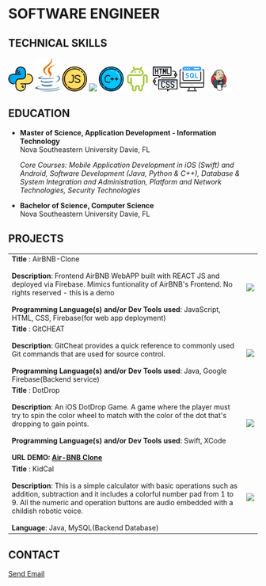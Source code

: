# SOFTWARE ENGINEER

## TECHNICAL SKILLS

<img src="images/reshot-icon-python-L432GEZMNS.svg" width="10%"/> <img src="images/java.svg" width="10%"/> <img src="images/reshot-icon-javascript-QPKNA94BZV.svg" width="10%"/> <img src="https://github.com/user-attachments/assets/94a12613-3202-4d23-9c15-23fc1ab6ffd0" width="10%"/> <img src="images/reshot-icon-cpp-K2ZLQP3RH8.svg" width="10%"/> <img src="images/reshot-icon-android-PRH35EK6VU.svg" width="10%"/> <img src="images/reshot-icon-coding-html.svg" width="10%"/>  <img src="images/reshot-icon-sql-server-KM3FTNEQ9X.svg" width="10%"/> <img src="images/jenkins.png" width="10%"/> <br>

## EDUCATION
-  **Master of Science, Application Development - Information Technology**<br>
    Nova Southeastern University Davie, FL <br>

    _Core Courses: Mobile Application Development in iOS (Swift) and Android, Software Development (Java, Python & C++), Database & System Integration and Administration, Platform and Network Technologies, Security Technologies_ <br>

-  **Bachelor of Science, Computer Science** <br>
  Nova Southeastern University Davie, FL<br>

## PROJECTS

<table> <tr>
    <!-- <!-- <th>Table header column 1</th> -->
    <!-- <th>Table header column 2</th> -->
</tr>

<tr>
    <td> 
        <strong>Title </strong>: AirBNB-Clone<br><br>
        <strong>Description</strong>: Frontend AirBNB WebAPP built with REACT JS and deployed via Firebase. Mimics funtionality of AirBNB's Frontend. No rights reserved - this is a demo<br><br> 
        <strong>Programming Language(s) and/or Dev Tools used</strong>: JavaScript, HTML, CSS, Firebase(for web app deployment)
    </td>
    <td>
        <p align="center">
            <img src="images/airBNBClone.gif" />
        </p>
    </td>
</tr>
<tr>
    <td> 
        <strong>Title </strong>: GitCHEAT<br><br>
        <strong>Description</strong>: GitCheat provides a quick reference to commonly used Git commands that are used for source control.<br><br> 
        <strong>Programming Language(s) and/or Dev Tools used</strong>: Java, Google Firebase(Backend service)
    </td>
    <td>
        <p align="center">
            <img src="images/AndroidAppGitCheat.gif" />
        </p>
    </td>
</tr>
<tr>
    <td> 
        <strong>Title </strong>: DotDrop<br><br>
        <strong>Description</strong>: An iOS DotDrop Game. A game where the player must try to spin the color wheel to match with the color of the dot that's dropping to gain points.<br><br> 
        <strong>Programming Language(s) and/or Dev Tools used</strong>: Swift, XCode <br><br>
        <strong>URL DEMO: <a href="https://airbnb-clone-ab2ce.web.app">Air-BNB Clone</a>
    </td>
    <td>
        <p align="center">
            <img src="images/SimulatorScreenRecordingDotDrop.gif" />
        </p>
    </td>
</tr>
<tr>
    <td> 
        <strong>Title </strong>: KidCal<br><br>
        <strong>Description</strong>: This is a simple calculator with basic operations such as addition, subtraction and it includes a colorful number pad from 1 to 9. All the numeric and operation buttons are audio embedded with a childish robotic voice. <br><br> 
        <strong>Language</strong>: Java, MySQL(Backend Database)
    </td>
    <td>
        <p align="center">
            <img src="images/AndroidAppKidCal.gif"/>
        </p>
    </td>
</tr>
</table>


## CONTACT
<p><a href="mailto:crissyg.tina@gmail.com">Send Email</a></p>
